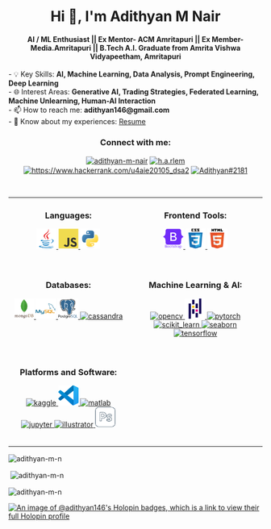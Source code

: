 <h1 align="center">Hi 👋, I'm Adithyan M Nair</h1>
<h4 align="center">AI / ML Enthusiast || Ex Mentor- ACM Amritapuri || Ex Member- Media.Amritapuri || B.Tech A.I. Graduate from Amrita Vishwa Vidyapeetham, Amritapuri </h4>

<p align="left">
  - 💡 Key Skills: <strong>AI, Machine Learning, Data Analysis, Prompt Engineering, Deep Learning</strong><br>
  - 🌐 Interest Areas: <strong>Generative AI, Trading Strategies, Federated Learning, Machine Unlearning, Human-AI Interaction</strong><br>
  - 📫 How to reach me: <strong>adithyan146@gmail.com</strong><br>
  - 📄 Know about my experiences: <a href="https://drive.google.com/file/d/130NX8WPMKvihkTTBIk0xnARbAojnjc8W/view?usp=sharing">Resume</a>
</p>

<h3 align="center">Connect with me:</h3>
<p align="center">
  <a href="https://linkedin.com/in/adithyan-m-nair" target="blank"><img align="center" src="https://raw.githubusercontent.com/rahuldkjain/github-profile-readme-generator/master/src/images/icons/Social/linked-in-alt.svg" alt="adithyan-m-nair" height="30" width="40" /></a>
  <a href="https://instagram.com/h.a.rlem" target="blank"><img align="center" src="https://raw.githubusercontent.com/rahuldkjain/github-profile-readme-generator/master/src/images/icons/Social/instagram.svg" alt="h.a.rlem" height="30" width="40" /></a>
  <a href="https://www.hackerrank.com/u4aie20105_dsa2" target="blank"><img align="center" src="https://raw.githubusercontent.com/rahuldkjain/github-profile-readme-generator/master/src/images/icons/Social/hackerrank.svg" alt="https://www.hackerrank.com/u4aie20105_dsa2" height="30" width="40" /></a>
  <a href="https://discord.gg/Adithyan#2181" target="blank"><img align="center" src="https://raw.githubusercontent.com/rahuldkjain/github-profile-readme-generator/master/src/images/icons/Social/discord.svg" alt="Adithyan#2181" height="30" width="40" /></a>
</p><br />

<table align="center">
  <tr>
    <td align="center" valign="top">
      <h3>Languages:</h3>
      <p> 
        <a href="https://www.java.com" target="_blank" rel="noreferrer"><img src="https://raw.githubusercontent.com/devicons/devicon/master/icons/java/java-original.svg" alt="java" width="40" height="40"/> </a>
        <a href="https://developer.mozilla.org/en-US/docs/Web/JavaScript" target="_blank" rel="noreferrer"><img src="https://raw.githubusercontent.com/devicons/devicon/master/icons/javascript/javascript-original.svg" alt="javascript" width="40" height="40"/> </a> 
        <a href="https://www.python.org" target="_blank" rel="noreferrer"><img src="https://raw.githubusercontent.com/devicons/devicon/master/icons/python/python-original.svg" alt="python" width="40" height="40"/> </a>
      </p><br />
    </td>
    <td align="center" valign="top">
      <h3>Frontend Tools:</h3>
      <p> 
        <a href="https://getbootstrap.com" target="_blank" rel="noreferrer"><img src="https://raw.githubusercontent.com/devicons/devicon/master/icons/bootstrap/bootstrap-plain-wordmark.svg" alt="bootstrap" width="40" height="40"/> </a>
        <a href="https://www.w3schools.com/css/" target="_blank" rel="noreferrer"><img src="https://raw.githubusercontent.com/devicons/devicon/master/icons/css3/css3-original-wordmark.svg" alt="css3" width="40" height="40"/> </a> 
        <a href="https://www.w3.org/html/" target="_blank" rel="noreferrer"><img src="https://raw.githubusercontent.com/devicons/devicon/master/icons/html5/html5-original-wordmark.svg" alt="html5" width="40" height="40"/> </a>
      </p><br />
    </td>
  </tr>
  <tr>
    <td align="center" valign="top">
      <h3>Databases:</h3>
      <p> 
        <a href="https://www.mongodb.com/" target="_blank" rel="noreferrer"><img src="https://raw.githubusercontent.com/devicons/devicon/master/icons/mongodb/mongodb-original-wordmark.svg" alt="mongodb" width="40" height="40"/> </a> 
        <a href="https://www.mysql.com/" target="_blank" rel="noreferrer"><img src="https://raw.githubusercontent.com/devicons/devicon/master/icons/mysql/mysql-original-wordmark.svg" alt="mysql" width="40" height="40"/> </a> 
        <a href="https://www.postgresql.org" target="_blank" rel="noreferrer"><img src="https://raw.githubusercontent.com/devicons/devicon/master/icons/postgresql/postgresql-original-wordmark.svg" alt="postgresql" width="40" height="40"/> </a> 
        <a href="https://cassandra.apache.org/" target="_blank" rel="noreferrer"><img src="https://www.vectorlogo.zone/logos/apache_cassandra/apache_cassandra-icon.svg" alt="cassandra" width="40" height="40"/> </a> 
      </p><br />
    </td>
    <td align="center" valign="top">
      <h3>Machine Learning & AI:</h3>
      <p>
        <a href="https://opencv.org/" target="_blank" rel="noreferrer"><img src="https://www.vectorlogo.zone/logos/opencv/opencv-icon.svg" alt="opencv" width="40" height="40"/> </a>
        <a href="https://pandas.pydata.org/" target="_blank" rel="noreferrer"><img src="https://raw.githubusercontent.com/devicons/devicon/2ae2a900d2f041da66e950e4d48052658d850630/icons/pandas/pandas-original.svg" alt="pandas" width="40" height="40"/> </a>
        <a href="https://pytorch.org/" target="_blank" rel="noreferrer"><img src="https://www.vectorlogo.zone/logos/pytorch/pytorch-icon.svg" alt="pytorch" width="40" height="40"/> </a>
        <a href="https://scikit-learn.org/" target="_blank" rel="noreferrer"><img src="https://upload.wikimedia.org/wikipedia/commons/0/05/Scikit_learn_logo_small.svg" alt="scikit_learn" width="40" height="40"/> </a>
        <a href="https://seaborn.pydata.org/" target="_blank" rel="noreferrer"><img src="https://seaborn.pydata.org/_images/logo-mark-lightbg.svg" alt="seaborn" width="40" height="40"/> </a>
        <a href="https://www.tensorflow.org" target="_blank" rel="noreferrer"><img src="https://www.vectorlogo.zone/logos/tensorflow/tensorflow-icon.svg" alt="tensorflow" width="40" height="40"/> </a> 
      </p><br />
    </td>
  </tr>
  <tr>
    <td align="center" valign="top">
      <h3>Platforms and Software:</h3>
      <p>
        <a href="https://www.kaggle.com/" target="_blank" rel="noreferrer"><img src="https://www.vectorlogo.zone/logos/kaggle/kaggle-icon.svg" alt="kaggle" width="40" height="40"/> </a>
        <a href="https://code.visualstudio.com/" target="_blank" rel="noreferrer"><img src="https://raw.githubusercontent.com/devicons/devicon/master/icons/vscode/vscode-original.svg" alt="vs-code" width="40" height="40"/> </a>
        <a href="https://www.mathworks.com/products/matlab.html" target="_blank" rel="noreferrer"><img src="https://upload.wikimedia.org/wikipedia/commons/2/21/Matlab_Logo.png" alt="matlab" width="40" height="40"/> </a>
        <a href="https://jupyter.org/" target="_blank" rel="noreferrer"><img src="https://www.vectorlogo.zone/logos/jupyter/jupyter-icon.svg" alt="jupyter" width="40" height="40"/> </a>
        <a href="https://www.adobe.com/in/products/illustrator.html" target="_blank" rel="noreferrer"><img src="https://www.vectorlogo.zone/logos/adobe_illustrator/adobe_illustrator-icon.svg" alt="illustrator" width="40" height="40"/> </a> 
        <a href="https://www.photoshop.com/en" target="_blank" rel="noreferrer"><img src="https://raw.githubusercontent.com/devicons/devicon/master/icons/photoshop/photoshop-line.svg" alt="photoshop" width="40" height="40"/> </a> 
      </p><br />
    </td>
  </tr>

</table>



<p><img align="center" src="https://github-readme-stats.vercel.app/api/top-langs?username=adithyan-m-n&show_icons=true&theme=dracula&locale=en&layout=compact" alt="adithyan-m-n" /></p>

<p>&nbsp;<img align="center" src="https://github-readme-stats.vercel.app/api?username=adithyan-m-n&show_icons=true&theme=tokyonight&locale=en" alt="adithyan-m-n" /></p>

<p><img align="center" src="https://github-readme-streak-stats.herokuapp.com/?user=adithyan-m-n&theme=dark" alt="adithyan-m-n" /></p>

[![An image of @adithyan146's Holopin badges, which is a link to view their full Holopin profile](https://holopin.me/adithyan146)](https://holopin.io/@adithyan146)
